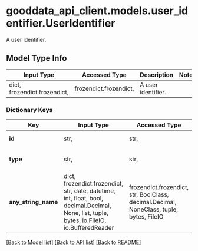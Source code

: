 # gooddata_api_client.models.user_identifier.UserIdentifier

A user identifier.

## Model Type Info
Input Type | Accessed Type | Description | Notes
------------ | ------------- | ------------- | -------------
dict, frozendict.frozendict,  | frozendict.frozendict,  | A user identifier. | 

### Dictionary Keys
Key | Input Type | Accessed Type | Description | Notes
------------ | ------------- | ------------- | ------------- | -------------
**id** | str,  | str,  | User identifier. | 
**type** | str,  | str,  | A type. | must be one of ["user", ] 
**any_string_name** | dict, frozendict.frozendict, str, date, datetime, int, float, bool, decimal.Decimal, None, list, tuple, bytes, io.FileIO, io.BufferedReader | frozendict.frozendict, str, BoolClass, decimal.Decimal, NoneClass, tuple, bytes, FileIO | any string name can be used but the value must be the correct type | [optional]

[[Back to Model list]](../../README.md#documentation-for-models) [[Back to API list]](../../README.md#documentation-for-api-endpoints) [[Back to README]](../../README.md)
